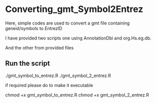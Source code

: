 # Converting_gmt_Symbol2Entrez
Here, simple codes are used to convert a gmt file containing geneid/symbols to EntrezID

I have provided two scripts one using AnnotationDbi and org.Hs.eg.db.

And the other from provided files
## Run the script
./gmt_symbol_to_entrez.R
./gmt_symbol_2_entrez.R

if required please do to make it executable

chmod +x gmt_symbol_to_entrez.R
chmod +x gmt_symbol_2_entrez.R
